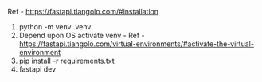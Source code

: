 Ref - https://fastapi.tiangolo.com/#installation
1. python -m venv .venv
2. Depend upon OS activate venv - Ref - https://fastapi.tiangolo.com/virtual-environments/#activate-the-virtual-environment
3. pip install -r requirements.txt
4. fastapi dev 